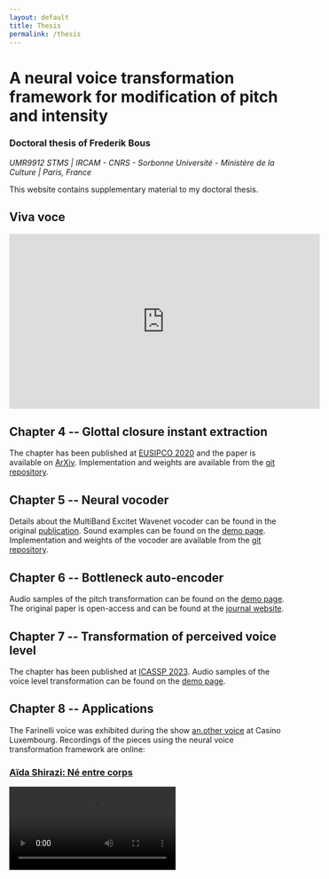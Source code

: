 ```yaml
---
layout: default
title: Thesis
permalink: /thesis
---
```


# A neural voice transformation framework for modification of pitch and intensity

### Doctoral thesis of Frederik Bous
_UMR9912 STMS | IRCAM - CNRS - Sorbonne Université - Ministère de la Culture | Paris, France_

This website contains supplementary material to my doctoral thesis.

## Viva voce

<iframe width="560" height="315" src="https://www.youtube-nocookie.com/embed/rADj7VUEKt0?si=oqKMSeSfiFqT09OQ" title="YouTube video player" frameborder="0" allow="accelerometer; autoplay; clipboard-write; encrypted-media; gyroscope; picture-in-picture; web-share" allowfullscreen></iframe>

## Chapter 4 -- Glottal closure instant extraction

The chapter has been published at
[EUSIPCO 2020](https://doi.org/10.23919/Eusipco47968.2020.9287687)
and the paper is available on [ArXiv](https://arxiv.org/abs/2003.01220).
Implementation and weights are available from the
[git repository](https://gitlab.com/bous/asdfg).

## Chapter 5 -- Neural vocoder

Details about the MultiBand Excitet Wavenet vocoder can be found
in the original [publication](https://doi.org/10.3390/info13030103).
Sound examples can be found on the
[demo page](http://recherche.ircam.fr/anasyn/roebel/MBExWN_demo/).
Implementation and weights of the vocoder are available from the
[git repository](https://github.com/roebel/MBExWN_Vocoder).

## Chapter 6 -- Bottleneck auto-encoder

Audio samples of the pitch transformation can be found on the
[demo page](/thesis/ch6).
The original paper is open-access and can be found
at the [journal website](https://doi.org/10.3390/info13030102).

## Chapter 7 -- Transformation of perceived voice level

The chapter has been published at
[ICASSP 2023](https://doi.org/10.1109/ICASSP49357.2023.10095740).
Audio samples of the voice level transformation can be found on the
[demo page](/thesis/ch7).

## Chapter 8 -- Applications

The Farinelli voice was exhibited during the show
[an.other voice](https://casino-luxembourg.lu/fr/agenda/another-voice)
at Casino Luxembourg.
Recordings of the pieces using the neural voice transformation framework
are online:

<a href="https://medias.ircam.fr/x842956_ne-entre-corps-aida-shirazi">
  <h3>Aïda Shirazi: Né entre corps</h3>
</a>

<video src="https://medias.ircam.fr/getmedia/x842956_ne-entre-corps-aida-shirazi/mp4?resolution=1080" controls="controls" style="max-width: 730px;">

<a href="https://medias.ircam.fr/x56d2a9_day-0-trans-instrumentalism-sachie-kobayas">
  <h3>Sachie Kobayashi: Day 0 -- trans-instrumentalism</h3>
</a>

<video src="https://medias.ircam.fr/getmedia/x56d2a9_day-0-trans-instrumentalism-sachie-kobayas/mp4?resolution=1080" controls="controls" style="max-width: 730px;">

## Additional links

The software [CIRCE](https://forum.ircam.fr/projects/detail/circe/)
is available on the IRCAM forum to any registered user
(registration is free).
Find my other publication through my [OrcID 0000-0002-7477-7600](https://orcid.org/0000-0002-7477-7600).
